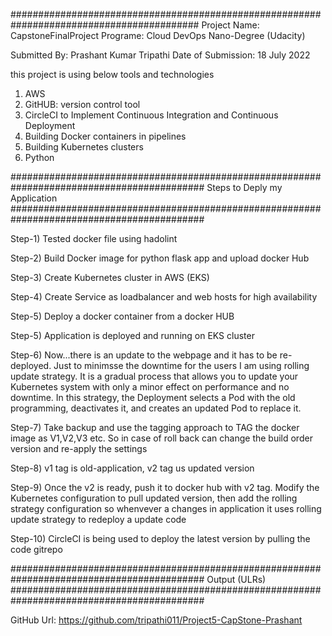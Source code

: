 ##########################################################################################
Project Name: CapstoneFinalProject
Programe: Cloud DevOps Nano-Degree (Udacity)

Submitted By: Prashant Kumar Tripathi
Date of Submission: 18 July 2022

this project is using below tools and technologies

1) AWS 
2) GitHUB: version control tool
3) CircleCI to Implement Continuous Integration and Continuous Deployment
4) Building Docker containers in pipelines
5) Building Kubernetes clusters
6) Python

###########################################################################################
Steps to Deply my Application
###########################################################################################


Step-1) Tested docker file using hadolint

Step-2) Build Docker image for python flask app and upload docker Hub

Step-3) Create Kubernetes cluster in AWS (EKS) 

Step-4) Create Service as loadbalancer and web hosts for  high availability

Step-5) Deploy a docker container from a docker HUB 

Step-5) Application is deployed and running on EKS cluster

Step-6) Now...there is an update to the webpage and it has to be re-deployed. Just to minimsse the downtime for the users I am using rolling update strategy. 
It is a gradual process that allows you to update your Kubernetes system with only a minor effect on performance and no downtime. In this strategy, the Deployment selects a Pod 
with the old programming, deactivates it, and creates an updated Pod to replace it.

Step-7) Take backup and use the tagging approach to TAG the docker image as V1,V2,V3 etc. So in case of roll back can change the build order version and 
re-apply the settings
   
Step-8) v1 tag is old-application, v2 tag us updated version 

Step-9) Once the v2 is ready, push it to docker hub with v2 tag. Modify the Kubernetes configuration to pull
    updated version, then add the rolling strategy configuration so whenvever a changes in application it uses
    rolling update strategy to redeploy a update code

Step-10) CircleCI is being used to deploy the latest version by pulling the code gitrepo

###########################################################################################
Output (ULRs)
###########################################################################################

GitHub Url: https://github.com/tripathi011/Project5-CapStone-Prashant

